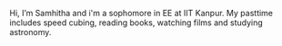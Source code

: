 Hi, I’m Samhitha and i'm a sophomore in EE at IIT Kanpur.
My pasttime includes speed cubing, reading books, watching films and studying astronomy.



<!---
samhithakeluth/samhithakeluth is a ✨ special ✨ repository because its `README.md` (this file) appears on your GitHub profile.
You can click the Preview link to take a look at your changes.
--->
